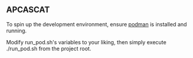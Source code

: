 ## APCASCAT

To spin up the development environment, ensure [podman](https://podman.io) is installed and running.

Modify run_pod.sh's variables to your liking, then simply execute ./run_pod.sh from the project root.
